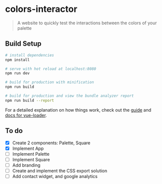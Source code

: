# colors-interactor

> A website to quickly test the interactions between the colors of your palette

## Build Setup

``` bash
# install dependencies
npm install

# serve with hot reload at localhost:8080
npm run dev

# build for production with minification
npm run build

# build for production and view the bundle analyzer report
npm run build --report
```

For a detailed explanation on how things work, check out the [guide](http://vuejs-templates.github.io/webpack/) and [docs for vue-loader](http://vuejs.github.io/vue-loader).

## To do
- [x] Create 2 components: Palette, Square
- [x] Implement App
- [ ] Implement Palette
- [ ] Implement Square
- [ ] Add branding
- [ ] Create and implement the CSS export solution
- [ ] Add contact widget, and google analytics
